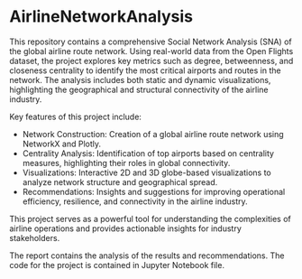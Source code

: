 # AirlineNetworkAnalysis

This repository contains a comprehensive Social Network Analysis (SNA) of the global airline route network. Using real-world data from the Open Flights dataset, the project explores key metrics such as degree, betweenness, and closeness centrality to identify the most critical airports and routes in the network. The analysis includes both static and dynamic visualizations, highlighting the geographical and structural connectivity of the airline industry.

Key features of this project include:

- Network Construction: Creation of a global airline route network using NetworkX and Plotly.
- Centrality Analysis: Identification of top airports based on centrality measures, highlighting their roles in global connectivity.
- Visualizations: Interactive 2D and 3D globe-based visualizations to analyze network structure and geographical spread.
- Recommendations: Insights and suggestions for improving operational efficiency, resilience, and connectivity in the airline industry.


This project serves as a powerful tool for understanding the complexities of airline operations and provides actionable insights for industry stakeholders.

The report contains the analysis of the results and recommendations. The code for the project is contained in Jupyter Notebook file. 
